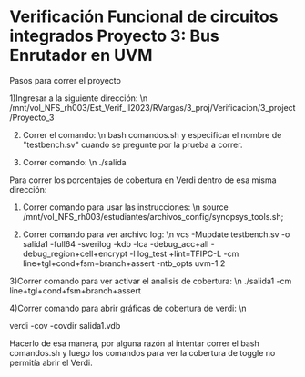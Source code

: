 # Verificación Funcional de circuitos integrados Proyecto 3: Bus Enrutador en UVM 
Pasos para correr el proyecto 

1)Ingresar a la siguiente dirección: \n
/mnt/vol_NFS_rh003/Est_Verif_II2023/RVargas/3_proj/Verificacion/3_project/Proyecto_3

2) Correr el comando: \n 
bash comandos.sh y especificar el nombre de "testbench.sv" cuando se pregunte por la prueba a correr.

3) Correr comando: \n
   ./salida

Para correr los porcentajes de cobertura en Verdi dentro de esa misma dirección:

1) Correr comando para usar las instrucciones: \n 
  source /mnt/vol_NFS_rh003/estudiantes/archivos_config/synopsys_tools.sh;

2) Correr comando para ver archivo log: \n
vcs -Mupdate testbench.sv -o salida1  -full64 -sverilog  -kdb -lca -debug_acc+all -debug_region+cell+encrypt -l log_test +lint=TFIPC-L -cm line+tgl+cond+fsm+branch+assert -ntb_opts uvm-1.2

3)Correr comando para ver activar el analisis de cobertura: \n 
./salida1 -cm line+tgl+cond+fsm+branch+assert

4)Correr comando para abrir gráficas de cobertura de verdi: \n

verdi -cov -covdir salida1.vdb


Hacerlo de esa manera, por alguna razón al intentar correr el bash comandos.sh y luego los comandos para ver la cobertura de toggle no permitía abrir el Verdi.
